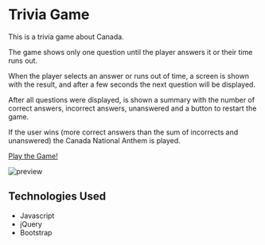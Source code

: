 # Trivia Game

This is a trivia game about Canada. 

The game shows only one question until the player answers it or their time runs out.

When the player selects an answer or runs out of time, a screen is shown with the result, and after a few seconds the next question will be displayed.

After all questions were displayed, is shown a summary with the number of correct answers, incorrect answers, unanswered and a button to restart the game.

If the user wins (more correct answers than the sum of incorrects and unanswered) the Canada National Anthem is played.

[Play the Game!](https://carolinapc.github.io/TriviaGame/)

![preview](https://carolinapc.github.io/assets/images/triviagame.png)

## Technologies Used

- Javascript
- jQuery
- Bootstrap
